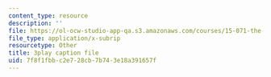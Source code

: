 ```yaml
---
content_type: resource
description: ''
file: https://ol-ocw-studio-app-qa.s3.amazonaws.com/courses/15-071-the-analytics-edge-spring-2017/7f8f1fbbc2e728cb7b743e18a391657f_-G_d3A0x_0Y.srt
file_type: application/x-subrip
resourcetype: Other
title: 3play caption file
uid: 7f8f1fbb-c2e7-28cb-7b74-3e18a391657f
---
```

